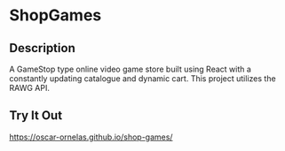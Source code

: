 <h1>ShopGames</h1>

<h2>Description</h2>
<p>A GameStop type online video game store built using React with a constantly updating catalogue and dynamic cart. This project utilizes the RAWG API.</p>

<h2>Try It Out</h2>
<a href="https://oscar-ornelas.github.io/shop-games/">https://oscar-ornelas.github.io/shop-games/</a>
